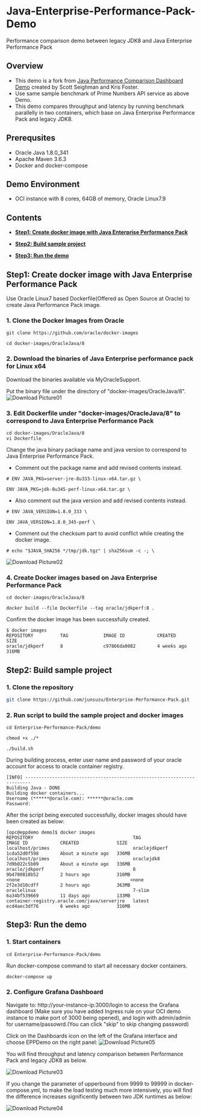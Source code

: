 # Java-Enterprise-Performance-Pack-Demo
Performance comparison demo between legacy JDK8 and Java Enterprise Performance Pack  
## Overview  
* This demo is a fork from [Java Performance Comparison Dashboard Demo](https://github.com/swseighman/Java-Perf-Gafana) created by Scott Seighman and Kris Foster.
* Use same sample benchmark of Prime Numbers API service as above Demo.
* This demo compares throughput and latency by running benchmark parallelly in two containers, which base on Java Enterprise Performance Pack and legacy JDK8.

## Prerequsites
* Oracle Java 1.8.0_341
* Apache Maven 3.6.3
* Docker and docker-compose
## Demo Environment
* OCI instance with 8 cores, 64GB of memory, Oracle Linux7.9 

## Contents
* **[Step1: Create docker image with Java Enterprise Performance Pack](#Step1-Create-docker-image-with-Java-Enterprise-Performance-Pack)**

* **[Step2: Build sample project](#Step2-Build-sample-project)**
   
* **[Step3: Run the demo](#Step3-Run-the-demo)**


## Step1: Create docker image with Java Enterprise Performance Pack
Use Oracle Linux7 based Dockerfile(Offered as Open Source at Oracle) to create Java Performance Pack image.

### 1. Clone the Docker Images from Oracle
```
git clone https://github.com/oracle/docker-images
```

```
cd docker-images/OracleJava/8
```

### 2. Download the binaries of Java Enterprise performance pack for Linux x64

Download the binaries available via MyOracleSupport.
[](https://jpg-data.us.oracle.com/artifactory/re-release-local/jdk/8u345-perf/6/bundles/linux-x64/jdk-8u345-perf-linux-x64.tar.gz)

Put the binary file under the directory of "docker-images/OracleJava/8".
![Download Picture01](images/pic01.JPG)
### 3. Edit Dockerfile under "docker-images/OracleJava/8" to correspond to Java Enterprise Performance Pack
```
cd docker-images/OracleJava/8
vi Dockerfile
```

Change the java binary package name and java version to correspond to Java Enterprise Performance Pack.

* Comment out the package name and add revised contents instead.
```
# ENV JAVA_PKG=server-jre-8u333-linux-x64.tar.gz \
```
```
ENV JAVA_PKG=jdk-8u345-perf-linux-x64.tar.gz \
```

* Also comment out the java version and add revised contents instead.
```
# ENV JAVA_VERSION=1.8.0_333 \
```
```
ENV JAVA_VERSION=1.8.0_345-perf \
```

* Comment out the checksum part to avoid conflict while creating the docker image.
```
# echo "$JAVA_SHA256 */tmp/jdk.tgz" | sha256sum -c -; \
```

![Download Picture02](images/pic02.JPG)

### 4. Create Docker images based on Java Enterprise Performance Pack
```
cd docker-images/OracleJava/8
```

```
docker build --file Dockerfile --tag oracle/jdkperf:8 .
```

Confirm the docker image has been successfully created.

```
$ docker images
REPOSITORY          TAG             IMAGE ID            CREATED             SIZE
oracle/jdkperf      8               c97866da0082        4 weeks ago         316MB
```

## Step2: Build sample project
### 1. Clone the repository
```sh
git clone https://github.com/junsuzu/Enterprise-Performance-Pack.git
```

### 2. Run script to build the sample project and docker images

```
cd Enterprise-Performance-Pack/demo
```
```
chmod +x ./*
```
```
./build.sh
```

During building process, enter user name and password of your oracle account for access to oracle container registry.
```
[INFO] ------------------------------------------------------------------------
Building Java - DONE
Building docker containers...
Username (******@oracle.com): ******@oracle.com
Password:
```

After the script being executed successfully, docker images should have been created as below: 

```
[opc@eppdemo demo]$ docker images
REPOSITORY                                     TAG                 IMAGE ID            CREATED              SIZE
localhost/primes                               oraclejdkperf       1cda52d0f598        About a minute ago   336MB
localhost/primes                               oraclejdk8          7d9b022c5b09        About a minute ago   336MB
oracle/jdkperf                                 8                   9b4780818b52        2 hours ago          316MB
<none                                         <none              2f2e3d10cdff        2 hours ago          363MB
oraclelinux                                    7-slim              6a34bf539669        11 days ago          133MB
container-registry.oracle.com/java/serverjre   latest              ecd4aec3df76        6 weeks ago          316MB
```


## Step3: Run the demo
### 1. Start containers
```
cd Enterprise-Performance-Pack/demo
```
Run docker-compose command to start all necessary docker containers.
```
docker-compose up
```
### 2. Configure Grafana Dashboard
Navigate to: http://your-instance-ip:3000/login to access the Grafana dashboard (Make sure you have added Ingress rule on your OCI demo instance to make port of 3000 being opened), and login with admin/admin for username/passowrd.(You can click "skip" to skip changing password)

Click on the Dashboards icon on the left of the Grafana interface and choose EPPDemo on the right panel:
![Download Picture05](images/pic05.JPG)

You will find throughput and latency comparison between Performance Pack and legacy JDK8 as below.

![Download Picture03](images/pic03.JPG)

If you change the parameter of upperbound from 9999 to 99999 in docker-compose.yml, to make the load testing much more intensively, you will find the difference increases significently between two JDK runtimes as below:

![Download Picture04](images/pic04.JPG)

